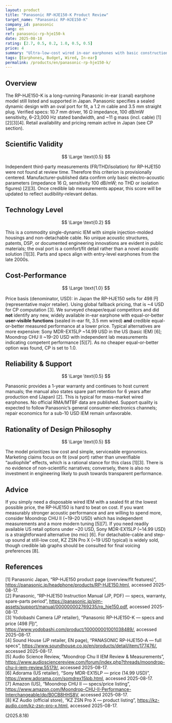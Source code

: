 ```yaml
---
layout: product
title: "Panasonic RP-HJE150-K Product Review"
target_name: "Panasonic RP-HJE150-K"
company_id: panasonic
lang: en
ref: panasonic-rp-hje150-k
date: 2025-08-18
rating: [2.7, 0.5, 0.2, 1.0, 0.5, 0.5]
price: 4
summary: "Ultra-low-cost wired in-ear earphones with basic construction; no credible third-party measurements yet, but current availability and verified specs make them a simple, disposable choice."
tags: [Earphones, Budget, Wired, In-ear]
permalink: /products/en/panasonic-rp-hje150-k/
---
```


## Overview

The RP-HJE150-K is a long-running Panasonic in-ear (canal) earphone model still listed and supported in Japan. Panasonic specifies a sealed dynamic design with an oval port for fit, a 1.2 m cable and 3.5 mm straight plug. Verified specs: 10.7 mm driver, 16 Ω impedance, 100 dB/mW sensitivity, 6–23,000 Hz stated bandwidth, and ~11 g mass (incl. cable) [1][2][3][4]. Retail availability and pricing remain active in Japan (see CP section).

## Scientific Validity

$$ \Large \text{0.5} $$

Independent third-party measurements (FR/THD/isolation) for RP-HJE150 were not found at review time. Therefore this criterion is provisionally centered. Manufacturer-published data confirm only basic electro-acoustic parameters (impedance 16 Ω, sensitivity 100 dB/mW; no THD or isolation figures) [2][3]. Once credible lab measurements appear, this score will be updated to reflect audibility-relevant deltas.

## Technology Level

$$ \Large \text{0.2} $$

This is a commodity single-dynamic IEM with simple injection-molded housings and non-detachable cable. No unique acoustic structures, patents, DSP, or documented engineering innovations are evident in public materials; the oval port is a comfort/fit detail rather than a novel acoustic solution [1][3]. Parts and specs align with entry-level earphones from the late 2000s.

## Cost-Performance

$$ \Large \text{1.0} $$

Price basis (denominator, USD): in Japan the RP-HJE150 sells for 498 円 (representative major retailer). Using global fallback pricing, that is ~4 USD for CP computation [3]. We surveyed cheaper/equal competitors and did **not** identify any new, widely available in-ear earphone with equal-or-better **user-visible functions** (sealed in-ear fit, 3.5 mm wired) **and** credible equal-or-better measured performance at a lower price. Typical alternatives are more expensive: Sony MDR-EX15LP ~14.99 USD in the US (basic IEM) [6]; Moondrop CHU II ~19–20 USD with independent lab measurements indicating competent performance [5][7]. As no cheaper equal-or-better option was found, CP is set to 1.0.

## Reliability & Support

$$ \Large \text{0.5} $$

Panasonic provides a 1-year warranty and continues to host current manuals; the manual also states spare part retention for 6 years after production end (Japan) [2]. This is typical for mass-market wired earphones. No official RMA/MTBF data are published. Support quality is expected to follow Panasonic’s general consumer-electronics channels; repair economics for a sub-10 USD IEM remain unfavorable.

## Rationality of Design Philosophy

$$ \Large \text{0.5} $$

The model prioritizes low cost and simple, serviceable ergonomics. Marketing claims focus on fit (oval port) rather than unverifiable “audiophile” effects, which is a rational stance for this class [1][3]. There is no evidence of non-scientific narratives; conversely, there is also no investment in engineering likely to push towards transparent performance.

## Advice

If you simply need a disposable wired IEM with a sealed fit at the lowest possible price, the RP-HJE150 is hard to beat on cost. If you want measurably stronger acoustic performance and are willing to spend more, consider Moondrop CHU II (~19–20 USD) which has independent measurements and a more modern tuning [5][7]. If you need readily available US retail options under ~20 USD, Sony MDR-EX15LP (~14.99 USD) is a straightforward alternative (no mic) [6]. For detachable-cable and step-up sound at still-low cost, KZ ZSN Pro X (~19 USD typical) is widely sold, though credible lab graphs should be consulted for final voicing preferences [8].

## References

[1] Panasonic Japan, “RP-HJE150 product page (overview/fit features)”, https://panasonic.jp/headphone/products/RP-HJE150.html, accessed 2025-08-17.  
[2] Panasonic, “RP-HJE150 Instruction Manual (JP, PDF) — specs, warranty, spare-parts period”, https://panasonic.jp/pim-assets/support/manual/000000002769235/rp_hje150.pdf, accessed 2025-08-17.  
[3] Yodobashi Camera (JP retailer), “Panasonic RP-HJE150-K — specs and price (498 円)”, https://www.yodobashi.com/product/100000001001038489/, accessed 2025-08-17.  
[4] Sound House (JP retailer, EN page), “PANASONIC RP-HJE150-A — full specs”, https://www.soundhouse.co.jp/en/products/detail/item/177476/, accessed 2025-08-17.  
[5] Audio Science Review, “Moondrop Chu II IEM Review & Measurements”, https://www.audiosciencereview.com/forum/index.php?threads/moondrop-chu-ii-iem-review.55179/, accessed 2025-08-17.  
[6] Adorama (US retailer), “Sony MDR-EX15LP — price (14.99 USD)”, https://www.adorama.com/somdrex15lpb.html, accessed 2025-08-17.  
[7] Amazon (US), “Moondrop CHU II — specs/price listing”, https://www.amazon.com/Moondrop-CHU-II-Performance-Interchangeable/dp/B0CB8HHS8V, accessed 2025-08-17.  
[8] KZ Audio (official store), “KZ ZSN Pro X — product listing”, https://kz-audio.com/kz-zsn-pro-x.html, accessed 2025-08-17.

(2025.8.18)

